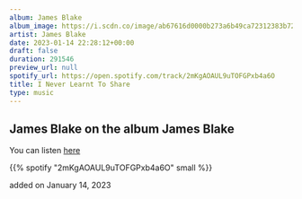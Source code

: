 ```yaml
---
album: James Blake
album_image: https://i.scdn.co/image/ab67616d0000b273a6b49ca72312383b72a8d9b4
artist: James Blake
date: 2023-01-14 22:28:12+00:00
draft: false
duration: 291546
preview_url: null
spotify_url: https://open.spotify.com/track/2mKgAOAUL9uTOFGPxb4a6O
title: I Never Learnt To Share
type: music
---
```



## James Blake on the album James Blake

You can listen [here](https://open.spotify.com/track/2mKgAOAUL9uTOFGPxb4a6O)

{{% spotify "2mKgAOAUL9uTOFGPxb4a6O" small %}}

added on January 14, 2023